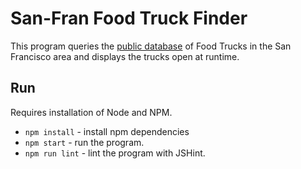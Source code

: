 # San-Fran Food Truck Finder
This program queries the [public database](https://data.sfgov.org/Economy-and-Community/Mobile-Food-Schedule/jjew-r69b) of Food Trucks in the San Francisco area and displays the trucks open at runtime.

## Run
Requires installation of Node and NPM. 

* `npm install`   - install npm dependencies
* `npm start`     - run the program.
* `npm run lint`  - lint the program with JSHint.


